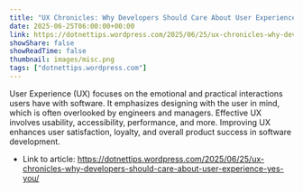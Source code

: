 ```yaml
---
title: "UX Chronicles: Why Developers Should Care About User Experience (Yes, You!)"
date: 2025-06-25T06:00:00+00:00
link: https://dotnettips.wordpress.com/2025/06/25/ux-chronicles-why-developers-should-care-about-user-experience-yes-you/
showShare: false
showReadTime: false
thumbnail: images/misc.png
tags: ["dotnettips.wordpress.com"]
---
```

User Experience (UX) focuses on the emotional and practical interactions users have with software. It emphasizes designing with the user in mind, which is often overlooked by engineers and managers. Effective UX involves usability, accessibility, performance, and more. Improving UX enhances user satisfaction, loyalty, and overall product success in software development.

- Link to article: https://dotnettips.wordpress.com/2025/06/25/ux-chronicles-why-developers-should-care-about-user-experience-yes-you/